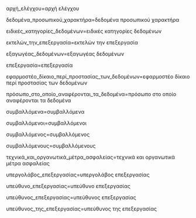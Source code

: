 αρχή_ελέγχου=<span class="definedterm">αρχή ελέγχου</span>

δεδομένα_προσωπικού_χαρακτήρα=<span class="definedterm">δεδομένα προσωπικού χαρακτήρα</span>

ειδικές_κατηγορίες_δεδομένων=<span class="definedterm">ειδικές κατηγορίες δεδομένων</span>

εκτελών_την_επεξεργασία=<span class="definedterm">εκτελών την επεξεργασία</span>

εξαγωγέας_δεδομένων=<span class="definedterm">εξαγωγέας δεδομένων</span>

επεξεργασία=<span class="definedterm">επεξεργασία</span>

εφαρμοστέο_δίκαιο_περί_προστασίας_των_δεδομένων=<span class="definedterm">εφαρμοστέο δίκαιο περί προστασίας των δεδομένων</span>

πρόσωπο_στο_οποίο_αναφέρονται_τα_δεδομένα=<span class="definedterm">πρόσωπο στο οποίο αναφέρονται τα δεδομένα</span>

συμβαλλόμενα=<span class="definedterm">συμβαλλόμενα</span>

συμβαλλόμενοι=<span class="definedterm">συμβαλλόμενοι</span>

συμβαλλόμενος=<span class="definedterm">συμβαλλόμενος</span>

συμβαλλόμενους=<span class="definedterm">συμβαλλόμενους</span>

τεχνικά_και_οργανωτικά_μέτρα_ασφαλείας=<span class="definedterm">τεχνικά και οργανωτικά μέτρα ασφαλείας</span>

υπεργολάβος_επεξεργασίας=<span class="definedterm">υπεργολάβος επεξεργασίας</span>

υπεύθυνο_επεξεργασίας=<span class="definedterm">υπεύθυνο επεξεργασίας</span>

υπεύθυνος_επεξεργασίας=<span class="definedterm">υπεύθυνος επεξεργασίας</span>

υπεύθυνος_της_επεξεργασίας=<span class="definedterm">υπεύθυνος της επεξεργασίας</span>

